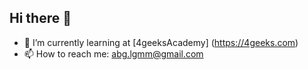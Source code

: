 ## Hi there 👋

- 🌱 I’m currently learning at [4geeksAcademy] (https://4geeks.com)
- 📫 How to reach me: abg.lgmm@gmail.com
